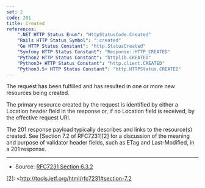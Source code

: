 ```yaml
---
set: 2
code: 201
title: Created
references:
    ".NET HTTP Status Enum": "HttpStatusCode.Created"
    "Rails HTTP Status Symbol": ":created"
    "Go HTTP Status Constant": "http.StatusCreated"
    "Symfony HTTP Status Constant": "Response::HTTP_CREATED"
    "Python2 HTTP Status Constant": "httplib.CREATED"
    "Python3+ HTTP Status Constant": "http.client.CREATED"
    "Python3.5+ HTTP Status Constant": "http.HTTPStatus.CREATED"
---
```


The request has been fulfilled and has resulted in one or more new resources being created.

The primary resource created by the request is identified by either a Location header field in the response or, if no Location field is received, by the effective request URI.

The 201 response payload typically describes and links to the resource(s) created. See [Section 7.2 of RFC7231][2] for a discussion of the meaning and purpose of validator header fields, such as ETag and Last-Modified, in a 201 response.

---

* Source: [RFC7231 Section 6.3.2][1]

[1]: <http://tools.ietf.org/html/rfc7231#section-6.3.2>
[2]: <http://tools.ietf.org/html/rfc7231#section-7.2
